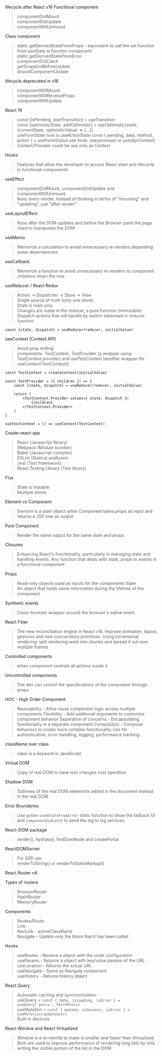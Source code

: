 lifecycle after React v16
Functional component  
> componentDidMount  
> componentDidUpdate  
> componentWillUnmount  

Class component  
> static getDerivedStateFromProps - equivalent to call the set function from useState in function component  
> static getDerivedStateFromError  
> componentDidCatch  
> getSnapshotBeforeUpdate  
> shouldComponentUpdate  

lifecycle deprecated in v16
> componentWillMount  
> componentWillReceiveProps  
> componentWillUpdate  

React 19
> const [isPending, startTransition] = useTransition  
> const [optimisticState, addOptimistic] = useOptimistic(state, (currentState, optimisticValue) => {...})  
> useFormState now is useActionState
> const { pending, data, method, action } = useFormStatus
> use hook: use(promise) or use(ApiContext)
> Context.Provider could be use only as Context

Hooks
> Features that allow the developer to access React state and lifecycle in functional components

useEffect
> componentDidMount, componentDidUpdate and componentWillUnmount  
> Runs every render. Instead of thinking in terms of "mounting" and "updating", just "after render".  

useLayoutEffect
> Runs after the DOM updates and before the Browser paint the page
> Used to manipulate the DOM

useMemo
> Memorize a calculation to avoid unnecessary re-renders depending some dependencies

useCallback
> Memorize a function to avoid unnecessary re-renders to component childrens down the tree.

useReducer / React Redux
> Action -> Dispatcher -> Store -> View  
> Single source of truth (only one store)  
> State is read-only  
> Changes are made in the reducer, a pure function (immutable)  
> Dispatch actions that will handle by switch statemant in reducer function  

``` 
const [state, dispatch] = useReducer(reducer, initialValue)
```

useContext (Context API)
> Avoid prop drilling  
> components: TestContext, TestProvider (a wrapper using TestContext.provider) and useTestContext (another wrapper for useContext(TestContext))

```
const TestContext = createContext(initialValue)

const TestProvider = ({ children }) => {
    const [state, dispatch] = useReducer(reducer, initialValue)

    return (
        <TestContext.Provider values={ state, dispatch }>
            {children}
        </TestContext.Provider>
    )
}

useTestContext = () => useContext(TestContext)
```

Create-react-app
> React (Javascript library)  
> Webpack (Module bundler)  
> Babel (Javascript compiler)  
> ESLint (Statical anallyzer)  
> Jest (Test framework)  
> React Testing Library (Test library)  

Flux
> State is mutable  
> Multiple stores

Element vs Component
> Element is a plain object while Component takes props as input and returns a JSX tree as output

Pure Component
> Render the same output for the same state and props

Closures
> Enhancing React's functionality, particularly in managing state and handling events.
> Any function that deals with state, props or events in a functional component

Props
> Read-only objects used as inputs for the components
State  
> An object that holds some information during the lifetime of the component

Synthetic events
> Cross-browser wrapper around the browser's native event.

React Fiber
> The new reconciliation engine in React v16. Improve animation, layout, gestures and new concurrency primitives. Using incremental rendering: split rendering work into chunks and spread it out over multiple frames

Controlled components
> when component controls all actions inside it  

Uncontrolled components
> The dev can control the specifications of the component through props

HOC - High Order Component
> Reusuability - Allow reuse component logic across multiple components
> Flexibility - Add additional arguments to customize component behavior
> Separation of concerns - Encapsulating functionality in a separate component
> Composition - Compose behaviors to create more complex functionality
> Use for authentication, error handling, logging, performance tracking...

className over class
> class is a keyword in JavaScript.

Virtual DOM
> Copy of real DOM to have less changes cost operation

Shadow DOM
> Subtrees of the real DOM eleements added in the document instead in the real DOM

Error Boundaries
> Use `getDerivedStateFromError` static function to show the fallback UI and `componentDidCatch` to send the log to log services.

React-DOM package
> render(), hydrate(), findDomNode and createPortal

ReactDOMServer
> For SSR use  
> renderToString() or renderToStaticMarkup()

React Router v4

Types of routers
> BrowserRouter  
> HashRouter  
> MemoryRouter  

Components
> Routes/Route  
> Link  
> NavLink - activeClassName  
> Navigate - Update only the block that it has been called  

Hooks
> useRoutes - Receive a object with the route configuration  
> useParams - Returns a object with key/value params of the URL  
> useLocation - Returns the actual URL  
> useNavigate - Same as Navigate component  
> useHistory - Returns history object  

React Query
> Automatic caching and synchronization  
> useQuery = `const { data, isLoading, isError } = useQuery('posts', fetchPosts)`  
> useMutation = `const { mutate, isSuccess, isError } = useMutation(updateUser)`  
> Built-in devtools  

React Window and React Virtualized
> Window is a re-rewrite to make is smaller and faster than Virtualized
> Both are used to improve performance of rendering long lists by only writing the visible portion of the list in the DOM